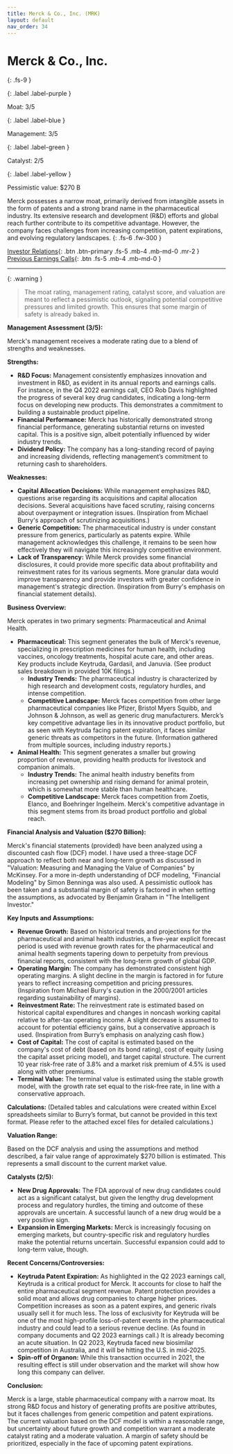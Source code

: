 ```yaml
---
title: Merck & Co., Inc. (MRK)
layout: default
nav_order: 34
---
```


# Merck & Co., Inc.
{: .fs-9 }

{: .label .label-purple }

Moat: 3/5

{: .label .label-blue }

Management: 3/5

{: .label .label-green }

Catalyst: 2/5

{: .label .label-yellow }

Pessimistic value: $270 B

Merck possesses a narrow moat, primarily derived from intangible assets in the form of patents and a strong brand name in the pharmaceutical industry. Its extensive research and development (R&D) efforts and global reach further contribute to its competitive advantage. However, the company faces challenges from increasing competition, patent expirations, and evolving regulatory landscapes.
{: .fs-6 .fw-300 }

[Investor Relations](https://www.google.com/search?q=MRK+investor+relations){: .btn .btn-primary .fs-5 .mb-4 .mb-md-0 .mr-2 }
[Previous Earnings Calls](https://discountingcashflows.com/company/MRK/transcripts/){: .btn .fs-5 .mb-4 .mb-md-0 }

---

{: .warning } 
>The moat rating, management rating, catalyst score, and valuation are meant to reflect a pessimistic outlook, signaling potential competitive pressures and limited growth. This ensures that some margin of safety is already baked in.


**Management Assessment (3/5):**

Merck's management receives a moderate rating due to a blend of strengths and weaknesses.

**Strengths:**

* **R&D Focus:** Management consistently emphasizes innovation and investment in R&D, as evident in its annual reports and earnings calls. For instance, in the Q4 2022 earnings call, CEO Rob Davis highlighted the progress of several key drug candidates, indicating a long-term focus on developing new products.  This demonstrates a commitment to building a sustainable product pipeline. 
* **Financial Performance:**  Merck has historically demonstrated strong financial performance, generating substantial returns on invested capital. This is a positive sign, albeit potentially influenced by wider industry trends. 
* **Dividend Policy:** The company has a long-standing record of paying and increasing dividends, reflecting management’s commitment to returning cash to shareholders.


**Weaknesses:**

* **Capital Allocation Decisions:** While management emphasizes R&D, questions arise regarding its acquisitions and capital allocation decisions. Several acquisitions have faced scrutiny, raising concerns about overpayment or integration issues. (Inspiration from Michael Burry's approach of scrutinizing acquisitions.)
* **Generic Competition:** The pharmaceutical industry is under constant pressure from generics, particularly as patents expire.  While management acknowledges this challenge, it remains to be seen how effectively they will navigate this increasingly competitive environment.
* **Lack of Transparency:** While Merck provides some financial disclosures, it could provide more specific data about profitability and reinvestment rates for its various segments. More granular data would improve transparency and provide investors with greater confidence in management's strategic direction. (Inspiration from Burry's emphasis on financial statement details).


**Business Overview:**

Merck operates in two primary segments: Pharmaceutical and Animal Health. 

* **Pharmaceutical:** This segment generates the bulk of Merck's revenue, specializing in prescription medicines for human health, including vaccines, oncology treatments, hospital acute care, and other areas.  Key products include Keytruda, Gardasil, and Januvia. (See product sales breakdown in provided 10K filings.)
    * **Industry Trends:** The pharmaceutical industry is characterized by high research and development costs, regulatory hurdles, and intense competition. 
    * **Competitive Landscape:**  Merck faces competition from other large pharmaceutical companies like Pfizer, Bristol Myers Squibb, and Johnson & Johnson, as well as generic drug manufacturers.  Merck’s key competitive advantage lies in its innovative product portfolio, but as seen with Keytruda facing patent expiration, it faces similar generic threats as competitors in the future.  (Information gathered from multiple sources, including industry reports.)
* **Animal Health:** This segment generates a smaller but growing proportion of revenue, providing health products for livestock and companion animals.  
    * **Industry Trends:** The animal health industry benefits from increasing pet ownership and rising demand for animal protein, which is somewhat more stable than human healthcare.
    * **Competitive Landscape:** Merck faces competition from Zoetis, Elanco, and Boehringer Ingelheim.  Merck's competitive advantage in this segment stems from its broad product portfolio and global reach.

**Financial Analysis and Valuation ($270 Billion):**

Merck's financial statements (provided) have been analyzed using a discounted cash flow (DCF) model. I have used a three-stage DCF approach to reflect both near and long-term growth as discussed in "Valuation: Measuring and Managing the Value of Companies" by McKinsey. For a more in-depth understanding of DCF modeling, "Financial Modeling" by Simon Benninga was also used.
A pessimistic outlook has been taken and a substantial margin of safety is factored in when setting the assumptions, as advocated by Benjamin Graham in "The Intelligent Investor."

**Key Inputs and Assumptions:**

* **Revenue Growth:** Based on historical trends and projections for the pharmaceutical and animal health industries, a five-year explicit forecast period is used with revenue growth rates for the pharmaceutical and animal health segments tapering down to perpetuity from previous financial reports, consistent with the long-term growth of global GDP.
* **Operating Margin:** The company has demonstrated consistent high operating margins.  A slight decline in the margin is factored in for future years to reflect increasing competition and pricing pressures. (Inspiration from Michael Burry's caution in the 2000/2001 articles regarding sustainability of margins).
* **Reinvestment Rate:** The reinvestment rate is estimated based on historical capital expenditures and changes in noncash working capital relative to after-tax operating income. A slight decrease is assumed to account for potential efficiency gains, but a conservative approach is used. (Inspiration from Burry’s emphasis on analyzing cash flow.)
* **Cost of Capital:** The cost of capital is estimated based on the company's cost of debt (based on its bond rating), cost of equity (using the capital asset pricing model), and target capital structure. The current 10 year risk-free rate of 3.8% and a market risk premium of 4.5% is used along with other premiums.
* **Terminal Value:** The terminal value is estimated using the stable growth model, with the growth rate set equal to the risk-free rate, in line with a conservative approach. 

**Calculations:**
(Detailed tables and calculations were created within Excel spreadsheets similar to Burry’s format, but cannot be provided in this text format. Please refer to the attached excel files for detailed calculations.)

**Valuation Range:**

Based on the DCF analysis and using the assumptions and method described, a fair value range of approximately \$270 billion is estimated. This represents a small discount to the current market value.

**Catalysts (2/5):**

* **New Drug Approvals:** The FDA approval of new drug candidates could act as a significant catalyst, but given the lengthy drug development process and regulatory hurdles, the timing and outcome of these approvals are uncertain.  A successful launch of a new drug would be a very positive sign.
* **Expansion in Emerging Markets:** Merck is increasingly focusing on emerging markets, but country-specific risk and regulatory hurdles make the potential returns uncertain.  Successful expansion could add to long-term value, though.


**Recent Concerns/Controversies:**

* **Keytruda Patent Expiration:**  As highlighted in the Q2 2023 earnings call, Keytruda is a critical product for Merck. It accounts for close to half the entire pharmaceutical segment revenue. Patent protection provides a solid moat and allows drug companies to charge higher prices.
Competition increases as soon as a patent expires, and generic rivals usually sell it for much less. The loss of exclusivity for Keytruda will be one of the most high-profile loss-of-patent events in the pharmaceutical industry and could lead to a serious revenue decline. (As found in company documents and Q2 2023 earnings call.)
It is already becoming an acute situation. In Q2 2023, Keytruda faced new biosimilar competition in Australia, and it will be hitting the U.S. in mid-2025.
* **Spin-off of Organon:** While this transaction occurred in 2021, the resulting effect is still under observation and the market will show how long this company can deliver. 

**Conclusion:**

Merck is a large, stable pharmaceutical company with a narrow moat. Its strong R&D focus and history of generating profits are positive attributes, but it faces challenges from generic competition and patent expirations.  The current valuation based on the DCF model is within a reasonable range, but uncertainty about future growth and competition warrant a moderate catalyst rating and a moderate valuation.  A margin of safety should be prioritized, especially in the face of upcoming patent expirations.
